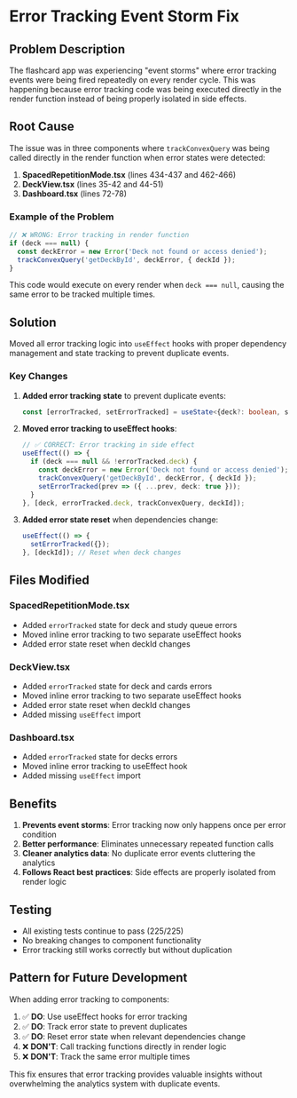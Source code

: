 # Error Tracking Event Storm Fix

## Problem Description

The flashcard app was experiencing "event storms" where error tracking events were being fired repeatedly on every render cycle. This was happening because error tracking code was being executed directly in the render function instead of being properly isolated in side effects.

## Root Cause

The issue was in three components where `trackConvexQuery` was being called directly in the render function when error states were detected:

1. **SpacedRepetitionMode.tsx** (lines 434-437 and 462-466)
2. **DeckView.tsx** (lines 35-42 and 44-51) 
3. **Dashboard.tsx** (lines 72-78)

### Example of the Problem

```typescript
// ❌ WRONG: Error tracking in render function
if (deck === null) {
  const deckError = new Error('Deck not found or access denied');
  trackConvexQuery('getDeckById', deckError, { deckId });
}
```

This code would execute on every render when `deck === null`, causing the same error to be tracked multiple times.

## Solution

Moved all error tracking logic into `useEffect` hooks with proper dependency management and state tracking to prevent duplicate events.

### Key Changes

1. **Added error tracking state** to prevent duplicate events:
   ```typescript
   const [errorTracked, setErrorTracked] = useState<{deck?: boolean, studyQueue?: boolean}>({});
   ```

2. **Moved error tracking to useEffect hooks**:
   ```typescript
   // ✅ CORRECT: Error tracking in side effect
   useEffect(() => {
     if (deck === null && !errorTracked.deck) {
       const deckError = new Error('Deck not found or access denied');
       trackConvexQuery('getDeckById', deckError, { deckId });
       setErrorTracked(prev => ({ ...prev, deck: true }));
     }
   }, [deck, errorTracked.deck, trackConvexQuery, deckId]);
   ```

3. **Added error state reset** when dependencies change:
   ```typescript
   useEffect(() => {
     setErrorTracked({});
   }, [deckId]); // Reset when deck changes
   ```

## Files Modified

### SpacedRepetitionMode.tsx
- Added `errorTracked` state for deck and study queue errors
- Moved inline error tracking to two separate useEffect hooks
- Added error state reset when deckId changes

### DeckView.tsx
- Added `errorTracked` state for deck and cards errors
- Moved inline error tracking to two separate useEffect hooks
- Added error state reset when deckId changes
- Added missing `useEffect` import

### Dashboard.tsx
- Added `errorTracked` state for decks errors
- Moved inline error tracking to useEffect hook
- Added missing `useEffect` import

## Benefits

1. **Prevents event storms**: Error tracking now only happens once per error condition
2. **Better performance**: Eliminates unnecessary repeated function calls
3. **Cleaner analytics data**: No duplicate error events cluttering the analytics
4. **Follows React best practices**: Side effects are properly isolated from render logic

## Testing

- All existing tests continue to pass (225/225)
- No breaking changes to component functionality
- Error tracking still works correctly but without duplication

## Pattern for Future Development

When adding error tracking to components:

1. ✅ **DO**: Use useEffect hooks for error tracking
2. ✅ **DO**: Track error state to prevent duplicates
3. ✅ **DO**: Reset error state when relevant dependencies change
4. ❌ **DON'T**: Call tracking functions directly in render logic
5. ❌ **DON'T**: Track the same error multiple times

This fix ensures that error tracking provides valuable insights without overwhelming the analytics system with duplicate events.
